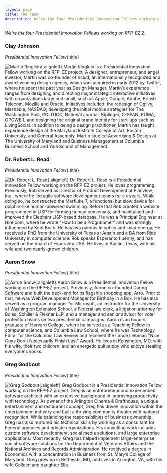 ```yaml
---
layout: page
title: The Team
description: We’re the four Presidential Innovation Fellows working on RFP-EZ 2.
---
```


*We’re the four Presidential Innovation Fellows working on RFP-EZ 2.*

### Clay Johnson
*Presidential Innovation Fellow*{.title}

![Martin Ringlein](../images/team/marty.jpg){.alignleft}
Martin Ringlein is a Presidential Innovation Fellow working on the RFP-EZ project.  A designer, entrepreneur, and angel investor, Martin was co-founder of nclud, an internationally recognized and award-winning design agency, which was acquired in early 2012 by Twitter, where he spent the past year as Design Manager.  Martin’s experience ranges from designing and directing major strategic interactive initiatives with organizations large and small, such as Apple, Google, Adobe, British Telecom, Mozilla and Oracle.  Initiatives included: the redesign of Ogilvy, Mashable, NASDAQ; developing the initial mobile strategies for The Washington Post, POLITICO, National Journal, Kiplinger, C-SPAN, PUMA, OPOWER; and designing the original brand identity for start-ups such as LivingSocial.  In addition to being a design practitioner, Martin has taught experience design at the Maryland Institute College of Art, Boston University, and General Assembly.  Martin studied Advertising & Design at The University of Maryland and Business Management at Columbia Business School and Yale School of Management. 

### Dr. Robert L. Read
*Presidential Innovation Fellow*{.title}

![Dr. Robert L. Read](../images/team/rob.jpg){.alignleft}
Dr. Robert L. Read is a Presidential innovation Fellow working on the RFP-EZ project.  He loves programming.  Previously, Rob served as Director of Product Development at Planview, Inc., where he led agile software development teams for six years.  While doing so, he constructed the Merfluke 7, a functional but slow device for dolphin-like human-powered swimming.  Before that Rob created a website programmed in LISP for forming human consensus, and maintained and improved the Elephant LISP-based database.  He was a Principal Engineer at Hire.com, where he wrote “How to be a Programmer” and was strongly influenced by Kent Beck.  He has two patents in optics and solar energy.  He received a PhD from the University of Texas at Austin and a BA from Rice University in computer science.  Rob speaks Esperanto fluently, and has served on the board of Esperanto USA.  He lives in Austin, Texas, with his wife and two nearly-grown children.

### Aaron Snow
*Presidential Innovation Fellow*{.title}

![Aaron Snow](../images/team/aaron.jpg){.alignleft}
Aaron Snow is a Presidential Innovation Fellow working on the RFP-EZ project.  Previously, Aaron co-founded Daring Software and built the back-end for its flagship shopping app, Arro.  Prior to that, he was Web Development Manager for Birthday in a Box.  He has also served as a program manager for Microsoft, an instructor for the University of Washington Extension School, a Federal law clerk, a litigation attorney for Boies, Schiller & Flexner LLP, and a manager and senior advisor for voter protection teams on two presidential campaigns.  Aaron is an honors graduate of Harvard College, where he served as a Teaching Fellow in computer science, and Columbia Law School, where he was Technology Editor for the Columbia Law Review and received the Lance Liebman "Nice Guys Don't Necessarily Finish Last" Award.  He lives in Kensington, MD, with his wife, their two children, and an energetic puli puppy who enjoys stealing everyone's socks.

### Greg Godbout
*Presidential Innovation Fellow*{.title}

![Greg Godbout](../images/team/greg.jpg){.alignleft}
Greg Godbout is a Presidential Innovation Fellow working on the RFP-EZ project.  Greg is an entrepreneur and experienced software architect with an extensive background in improving productivity with technology.  As owner of the Arlington Cinema & Drafthouse, a unique entertainment and restaurant concept, Greg has driven innovation within the entertainment industry and built a thriving community theater with national recognition.  While balancing the responsibilities of business ownership, Greg has also nurtured his technical skills by working as a consultant for Federal agencies and private organizations.  His consulting work includes custom software development, social media solutions, and large enterprise applications.  Most recently, Greg has helped implement large-enterprise social-software solutions for the Department of Veterans Affairs and the National Archives and Records Administration.  He received a degree in Economics with a concentration in Business from St. Mary’s College of Maryland.  Greg grew up in Bethesda, MD, and lives in Arlington, VA, with his wife Colleen and daughter Ella.
